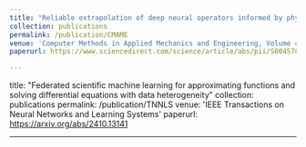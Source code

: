 ```yaml
---
title: "Reliable extrapolation of deep neural operators informed by physics or sparse observations"
collection: publications
permalink: /publication/CMAME
venue: 'Computer Methods in Applied Mechanics and Engineering, Volume 412, 1 July 2023, 116064'
paperurl: https://www.sciencedirect.com/science/article/abs/pii/S0045782523001883

---
```

title: "Federated scientific machine learning for approximating functions and solving differential equations with data heterogeneity"
collection: publications
permalink: /publication/TNNLS
venue: 'IEEE Transactions on Neural Networks and Learning Systems'
paperurl: https://arxiv.org/abs/2410.13141

---
